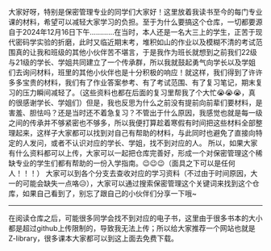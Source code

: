 大家好呀，特别是保密管理专业的同学们大家好！这里放着我读书至今的每门专业课的材料，希望可以减轻大家学习的负担。至于为什么要搞这个仓库，一切都要源自于2024年12月16日下午…………在当时，本人还是一名大三上的学生，正苦于现代密码学实验的折磨，此时又临近期末考，堆积如山的作业以及模糊不清的考试范围真的让我和班级的其他小伙伴苦不堪言，于是我作为班长就想到之前我们22级与21级的学长、学姐共同建立了一个传承群，所以我就鼓起勇气向学长以及学姐们去询问材料，班里的其他小伙伴也是十分积极的响应！就这样，我们得到了许许多多宝贵的材料，我们有了作业答案参考、有了考试范围、有了复习笔记，期末复习的压力瞬间减轻了。（这些资料也都在后面的复习里帮我了个大忙😭😭😭，真的很感谢学长、学姐们）但是，我也反思为什么之前没有提前向前辈们要材料，是害羞、胆怯吗？还是当时还不着急复习？不管出于什么原因，我感觉也就是每一级之间的传承并不够紧密也不够多，所以我便打算趁着寒假有时间把这些材料全部整理起来，这样子大家都可以找到对自己有帮助的材料，与此同时也避免了直接向特定的人发问，或者不认识对应的学长、学姐，找不到对应的人。
所以，如果大家有什么资料都可以上传，大家可以一起把仓库完善好，形成一个对保密管理这个稀缺专业的学生们都有帮助的一份入学指南。😉😉😉（面具之下可以是任何人！！！）
大家可以到各个分支去查收对应的学习资料（不过由于时间原因，大一的可能会缺失一点咯😥），大家可以通过搜索保密管理这个关键词来找到这个仓库，如果自己看到了，别忘了跟自己的小伙伴们分享一下哦~

----
在阅读仓库之后，可能很多同学会找不到对应的电子书，这里由于很多书本的大小都是超过github上传限制的，导致我无法上传；所以给大家推荐一个网站也就是Z-library，很多课本大家都可以到这上面去免费下载。
